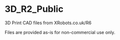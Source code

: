 # 3D_R2_Public
3D Print CAD files from XRobots.co.uk/R6

Files are provided as-is for non-commercial use only.
